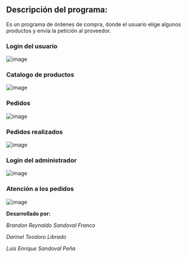  ## Descripción del programa:
  
  Es un programa de órdenes de compra, donde el usuario elige algunos productos y envía la petición al proveedor. 



### Login del usuario

![image](https://user-images.githubusercontent.com/58563304/223873429-a844c3a3-d3e5-49a4-b4d0-ef6220e7ab61.png)


### Catalogo de productos

![image](https://user-images.githubusercontent.com/58563304/223873547-5fee8c1f-a715-4bea-b3e5-28567be40050.png)


### Pedidos

![image](https://user-images.githubusercontent.com/58563304/223874184-0d8b434c-8dd5-4529-80c4-27df40dc30b2.png)

### Pedidos realizados

![image](https://user-images.githubusercontent.com/58563304/223874641-1ef1bd74-54e4-4864-a35a-fa32e88806bd.png)


### Login del administrador

![image](https://user-images.githubusercontent.com/58563304/223875798-f85f94d6-5bce-4582-8533-a739bb147753.png)


### Atención a los pedidos

![image](https://user-images.githubusercontent.com/58563304/223875941-2fdf713c-9da2-4d63-bc74-cf5dac63aad7.png)



**Desarrollado por:**

_Brandon Reynaldo Sandoval Franco_

_Darinel Teodoro Librado_

_Luis Enrique Sandoval Peña_
